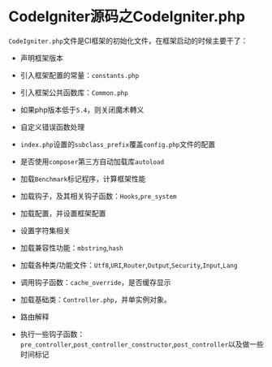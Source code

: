 CodeIgniter源码之CodeIgniter.php
================================

`CodeIgniter.php`文件是CI框架的初始化文件，在框架启动的时候主要干了：  

- 声明框架版本

- 引入框架配置的常量：`constants.php`

- 引入框架公共函数库：`Common.php`

- 如果php版本低于`5.4`，则关闭魔术轉义

- 自定义错误函数处理

- `index.php`设置的`subclass_prefix`覆盖`config.php`文件的配置

- 是否使用`composer`第三方自动加载库`autoload`

- 加载`Benchmark`标记程序，计算框架性能

- 加载钩子，及其相关钩子函数：`Hooks`,`pre_system`

- 加载配置，并设置框架配置

- 设置字符集相关

- 加载兼容性功能：`mbstring`,`hash`

- 加载各种类/功能文件：`Utf8`,`URI`,`Router`,`Output`,`Security`,`Input`,`Lang`

- 调用钩子函数：`cache_override`，是否缓存显示

- 加载基础类：`Controller.php`，并单实例对象。

- 路由解释

- 执行一些钩子函数：`pre_controller`,`post_controller_constructor`,`post_controller`以及做一些时间标记

